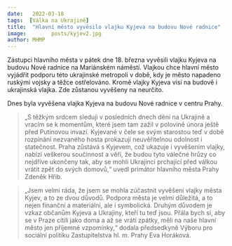 ```yaml
---
date:   2022-03-18
tags:  [Válka na Ukrajině]
title:  "Hlavní město vyvěsilo vlajku Kyjeva na budovu Nové radnice"
image: 	      posts/kyjev2.jpg
author: MHMP
---
```


Zástupci hlavního města v pátek dne 18. března vyvěsili vlajku Kyjeva na budovu Nové radnice na Mariánském náměstí. Vlajkou chce hlavní město vyjádřit podporu této ukrajinské metropoli v době, kdy je město napadeno ruskými vojsky a těžce ostřelováno. Kromě vlajky Kyjeva visí na budově i ukrajinská vlajka. Zde zůstanou vyvěšeny na neurčito.

Dnes byla vyvěšena vlajka Kyjeva na budovu Nové radnice v centru Prahy. 

> „S těžkým srdcem sleduji v posledních dnech dění na Ukrajině a vracím se k momentům, které jsem tam zažil v polovině února ještě před Putinovou invazí. Kyjevané v čele se svým starostou teď v době rozpínání nezvaného hosta prokazují neuvěřitelnou odolnost i statečnost. Praha zůstává s Kyjevem, což ukazuje i vyvěšením vlajky, nabízí veškerou součinnost a věří, že budou tyto válečné hrůzy co nejdříve ukončeny tak, aby se mohli Ukrajinci prchající před válkou vrátit zpět do svých domovů,“ uvedl primátor hlavního města Prahy Zdeněk Hřib.  

> „Jsem velmi ráda, že jsem se mohla zúčastnit vyvěšení vlajky města Kyjev, a to ze dvou důvodů. Podpora města je velmi důležitá, a to nejen finanční a materiální, ale i symbolická. Druhým důvodem je vzkaz občanům Kyjeva a Ukrajiny, kteří tu teď jsou. Přála bych si, aby se v Praze cítili jako doma a až se vrátí zpátky, měli na naše hlavní město jen příjemné vzpomínky,“ dodala předsedkyně Výboru pro sociální politiku Zastupitelstva hl. m. Prahy Eva Horáková.

